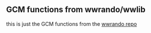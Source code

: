 
## GCM functions from wwrando/wwlib

this is just the GCM functions from the [wwrando repo](https://github.com/LagoLunatic/wwrando)